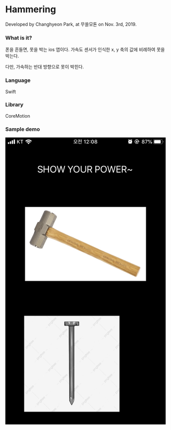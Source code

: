 # Hammering

Developed by Changhyeon Park, at 무쓸모톤 on Nov. 3rd, 2019. 

### What is it?

폰을 흔들면, 못을 박는 ios 앱이다. 가속도 센서가 인식한 x, y 축의 값에 비례하여 못을 박는다. 

다만, 가속하는 반대 방향으로 못이 박힌다.

### Language

Swift

### Library

CoreMotion 

### Sample demo

![](IMG_C1CDF1D2BB9A-1-a63ecd2a-2432-4612-aac5-f245e2c50393.jpeg)